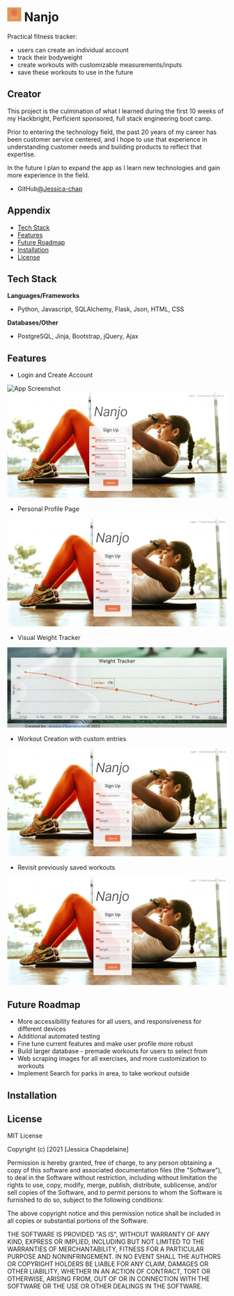 
# <img src="https://github.com/Jessica-chap/hb-final-project/blob/main/static/img/favicon.png"> Nanjo

Practical fitness tracker:

* users can create an individual account
* track their bodyweight
* create workouts with customizable measurements/inputs
* save these workouts to use in the future

## Creator

This project is the culmination of what I learned during
the first 10 weeks of my Hackbright, Perficient sponsored, 
full stack engineering boot camp. 

Prior to entering the technology field, the past 20 years of my career has been customer service centered, and I hope to use that experience in understanding customer needs and building products to reflect that expertise.

In the future I plan to expand the app as I learn new 
technologies and gain more experience in the field.

- GitHub[@Jessica-chap](https://github.com/Jessica-chap)

## Appendix


* [Tech Stack](#tech_stack)
* [Features](#features)
* [Future Roadmap](#future)
* [Installation](#install)
* [License](#license)

  

  
## <a name="tech_stack"></a>Tech Stack

**Languages/Frameworks** 
* Python, Javascript, SQLAlchemy, Flask, Json, HTML, CSS

**Databases/Other** 
* PostgreSQL, Jinja, Bootstrap, jQuery, Ajax

  
## <a name="features"></a>Features

- Login and Create Account<br />

![App Screenshot](https://github.com/Jessica-chap/hb-final-project/blob/main/static/img/homepage.png)<br />
![App Screenshot](https://github.com/Jessica-chap/hb-final-project/blob/main/static/img/sign_up.png)

- Personal Profile Page<br />

![App Screenshot](https://github.com/Jessica-chap/hb-final-project/blob/main/static/img/create_account.png)

- Visual Weight Tracker<br />

![App Screenshot](https://github.com/Jessica-chap/hb-final-project/blob/main/static/img/weight_tracker.png)

- Workout Creation with custom entries<br />

![App Screenshot](https://github.com/Jessica-chap/hb-final-project/blob/main/static/img/create_account.png)

- Revisit previously saved workouts<br />

![App Screenshot](https://github.com/Jessica-chap/hb-final-project/blob/main/static/img/create_account.png)

  

## <a name="future"></a>Future Roadmap

* More accessibility features for all users, and responsiveness for different devices
* Additional automated testing
* Fine tune current features and make user profile more robust
* Build larger database - premade workouts for users to select from
* Web scraping images for all exercises, and more customization to workouts
* Implement Search for parks in area, to take workout outside

  
## <a name="install"></a>Installation 

<!-- Install my-project with npm

```bash 
  npm install my-project
  cd my-project
``` -->
    
## <a name="license"></a>License

MIT License

Copyright (c) [2021 [Jessica Chapdelaine]

Permission is hereby granted, free of charge, to any person obtaining a copy
of this software and associated documentation files (the "Software"), to deal
in the Software without restriction, including without limitation the rights
to use, copy, modify, merge, publish, distribute, sublicense, and/or sell
copies of the Software, and to permit persons to whom the Software is
furnished to do so, subject to the following conditions:

The above copyright notice and this permission notice shall be included in all
copies or substantial portions of the Software.

THE SOFTWARE IS PROVIDED "AS IS", WITHOUT WARRANTY OF ANY KIND, EXPRESS OR
IMPLIED, INCLUDING BUT NOT LIMITED TO THE WARRANTIES OF MERCHANTABILITY,
FITNESS FOR A PARTICULAR PURPOSE AND NONINFRINGEMENT. IN NO EVENT SHALL THE
AUTHORS OR COPYRIGHT HOLDERS BE LIABLE FOR ANY CLAIM, DAMAGES OR OTHER
LIABILITY, WHETHER IN AN ACTION OF CONTRACT, TORT OR OTHERWISE, ARISING FROM,
OUT OF OR IN CONNECTION WITH THE SOFTWARE OR THE USE OR OTHER DEALINGS IN THE
SOFTWARE.

  